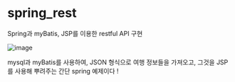 # spring_rest
Spring과 myBatis, JSP를 이용한 restful API 구현


![image](https://github.com/user-attachments/assets/64f7df63-19d7-41da-9604-e914954f1113)

mysql과 myBatis를 사용하여, JSON 형식으로 여행 정보들을 가져오고, 그것을 JSP를 사용해 뿌려주는 간단 spring 예제이다 ! 
